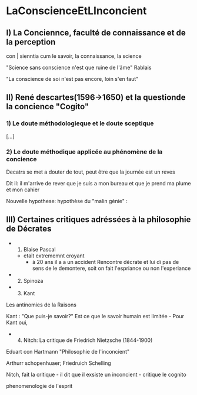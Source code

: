 # LaConscienceEtLInconcient

## I) La Conciennce, faculté de connaissance et de la perception

con | sienntia
cum   le savoir, la connaissance, la science

"Science sans conscience n'est que ruine de l'âme" Rablais

"La conscience de soi n'est pas encore, loin s'en faut"

## II) René descartes(1596->1650) et la questionde la concience "Cogito"
### 1) Le doute méthodologieque et le doute sceptique

[...]

### 2) Le doute méthodique applicée au phénomène de la concience

Decatrs se met a douter de tout, 
peut être que la journée est un reves

Dit il: il m'arrive de rever que je suis a mon bureau et que je prend ma plume et mon cahier

Nouvelle hypothese: 
hypothèse du "malin génie" : 
## III) Certaines critiques adréssées à la philosophie de Décrates

- 1) Blaise Pascal
    - etait extrememnt croyant 
        - à 20 ans il a a un accident
    Rencontre décrate et lui di pas de sens de le demontere, soit on fait l'espriance ou non l'experiance
- 2) Spinoza
- 3) Kant

Les antinomies de la Raisons

Kant : "Que puis-je savoir?" Est ce que le savoir humain est limitée
    - Pour Kant oui, 

- 4) Nitch: La critique de Friedrich Nietzsche (1844-1900)

Eduart con Hartmann "Philosophie de l'inconcient"

Arthurr schopenhuaer; Friedruich Schelling

Nitch, fait la critique
    - il dit que il exsiste un inconcient
    - critique le cognito

phenomenologie de l'esprit







